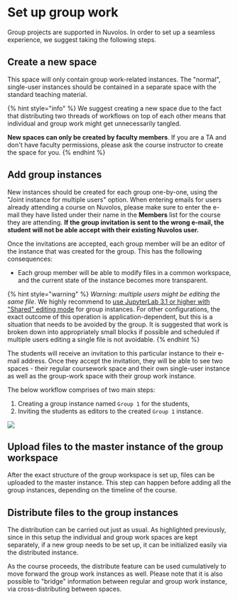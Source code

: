 # Set up group work

Group projects are supported in Nuvolos. In order to set up a seamless experience, we suggest taking the following steps.

## Create a new space

This space will only contain group work-related instances. The "normal", single-user instances should be contained in a separate space with the standard teaching material.

{% hint style="info" %}
We suggest creating a new space due to the fact that distributing two threads of workflows on top of each other means that individual and group work might get unnecessarily tangled.

**New spaces can only be created by faculty members**. If you are a TA and don't have faculty permissions, please ask the course instructor to create the space for you.
{% endhint %}

## &#x20;Add group instances

New instances should be created for each group one-by-one, using the "Joint instance for multiple users" option. When entering emails for users already attending a course on Nuvolos, please make sure to enter the e-mail they have listed under their name in the **Members** list for the course they are attending. **If the group invitation is sent to the wrong e-mail, the student will not be able accept with their existing Nuvolos user.**

Once the invitations are accepted, each group member will be an editor of the instance that was created for the group. This has the following consequences:

* Each group member will be able to modify files in a common workspace, and the current state of the instance becomes more transparent.&#x20;

{% hint style="warning" %}
_Warning:_ _multiple users might be editing the same file_. We highly recommend to [use JupyterLab 3.1 or higher with "Shared" editing mode](collaborative-editing.md) for group instances. For other configurations, the exact outcome of this operation is application-dependent, but this is a situation that needs to be avoided by the group. It is suggested that work is broken down into appropriately small blocks if possible and scheduled if multiple users editing a single file is not avoidable.
{% endhint %}

The students will receive an invitation to this particular instance to their e-mail address. Once they accept the invitation, they will be able to see two spaces - their regular coursework space and their own single-user instance as well as the group-work space with their group work instance.

The below workflow comprises of two main steps:

1. Creating a group instance named `Group 1` for the students,
2. Inviting the students as editors to the created `Group 1` instance.&#x20;

![](../../../.gitbook/assets/invite\_group\_student\_ed.gif)

## Upload files to the master instance of the group workspace

After the exact structure of the group workspace is set up, files can be uploaded to the master instance. This step can happen before adding all the group instances, depending on the timeline of the course.

## Distribute files to the group instances

The distribution can be carried out just as usual. As highlighted previously, since in this setup the individual and group work spaces are kept separately, if a new group needs to be set up, it can be initialized easily via the distributed instance.

As the course proceeds, the distribute feature can be used cumulatively to move forward the group work instances as well. Please note that it is also possible to "bridge" information between regular and group work instance, via cross-distributing between spaces.







